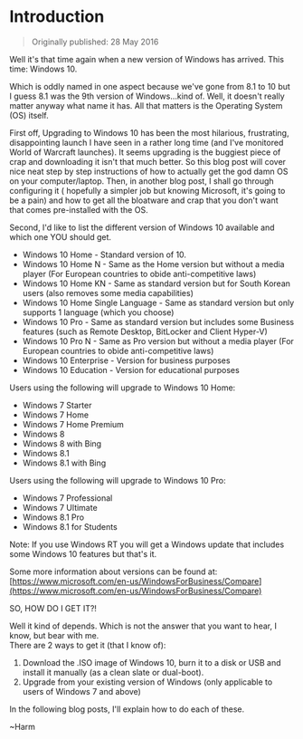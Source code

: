 # Introduction

> Originally published: 28 May 2016

Well it's that time again when a new version of Windows has arrived. This time:
Windows 10.

Which is oddly named in one aspect because we've gone from 8.1 to 10 but I guess 8.1 was the 9th version of
Windows...kind of. Well, it doesn't really matter anyway what name it has. All that matters is the Operating System (OS)
itself.

First off, Upgrading to Windows 10 has been the most hilarious, frustrating, disappointing launch I have seen in a
rather long time (and I've monitored World of Warcraft launches). It seems upgrading is the buggiest piece of crap and
downloading it isn't that much better. So this blog post will cover nice neat step by step instructions of how to
actually get the god damn OS on your computer/laptop. Then, in another blog post, I shall go through configuring it (
hopefully a simpler job but knowing Microsoft, it's going to be a pain) and how to get all the bloatware and crap that
you don't want that comes pre-installed with the OS.

Second, I'd like to list the different version of Windows 10 available and which one YOU should get.

* Windows 10 Home - Standard version of 10.
* Windows 10 Home N - Same as the Home version but without a media player (For European countries to obide
  anti-competitive laws)
* Windows 10 Home KN - Same as standard version but for South Korean users (also removes some media capabilities)
* Windows 10 Home Single Language - Same as standard version but only supports 1 language (which you choose)
* Windows 10 Pro - Same as standard version but includes some Business features (such as Remote Desktop, BitLocker and
  Client Hyper-V)
* Windows 10 Pro N - Same as Pro version but without a media player (For European countries to obide anti-competitive
  laws)
* Windows 10 Enterprise - Version for business purposes
* Windows 10 Education - Version for educational purposes

Users using the following will upgrade to Windows 10 Home:

* Windows 7 Starter
* Windows 7 Home
* Windows 7 Home Premium
* Windows 8
* Windows 8 with Bing
* Windows 8.1
* Windows 8.1 with Bing

Users using the following will upgrade to Windows 10 Pro:

* Windows 7 Professional
* Windows 7 Ultimate
* Windows 8.1 Pro
* Windows 8.1 for Students

Note: If you use Windows RT you will get a Windows update that includes some Windows 10 features but that's it.

Some more information about versions can be found at:  
[https://www.microsoft.com/en-us/WindowsForBusiness/Compare](https://www.microsoft.com/en-us/WindowsForBusiness/Compare)

SO, HOW DO I GET IT?!

Well it kind of depends. Which is not the answer that you want to hear, I know, but bear with me.  
There are 2 ways to get it (that I know of):

1. Download the .ISO image of Windows 10, burn it to a disk or USB and install it manually (as a clean slate or
   dual-boot).
2. Upgrade from your existing version of Windows (only applicable to users of Windows 7 and above)

In the following blog posts, I'll explain how to do each of these.

~Harm

